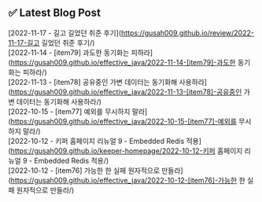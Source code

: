 
## ✅ Latest Blog Post

[2022-11-17 - 길고 길었던 취준 후기](https://gusah009.github.io/review/2022-11-17-길고 길었던 취준 후기/) <br/>
[2022-11-14 - [item79] 과도한 동기화는 피하라](https://gusah009.github.io/effective_java/2022-11-14-[item79]-과도한 동기화는 피하라/) <br/>
[2022-11-13 - [item78] 공유중인 가변 데이터는 동기화해 사용하라](https://gusah009.github.io/effective_java/2022-11-13-[item78]-공유중인 가변 데이터는 동기화해 사용하라/) <br/>
[2022-10-15 - [item77] 예외를 무시하지 말라](https://gusah009.github.io/effective_java/2022-10-15-[item77]-예외를 무시하지 말라/) <br/>
[2022-10-12 - 키퍼 홈페이지 리뉴얼 9 - Embedded Redis 적용](https://gusah009.github.io/keeper-homepage/2022-10-12-키퍼 홈페이지 리뉴얼 9 - Embedded Redis 적용/) <br/>
[2022-10-12 - [item76] 가능한 한 실패 원자적으로 만들라](https://gusah009.github.io/effective_java/2022-10-12-[item76]-가능한 한 실패 원자적으로 만들라/) <br/>
